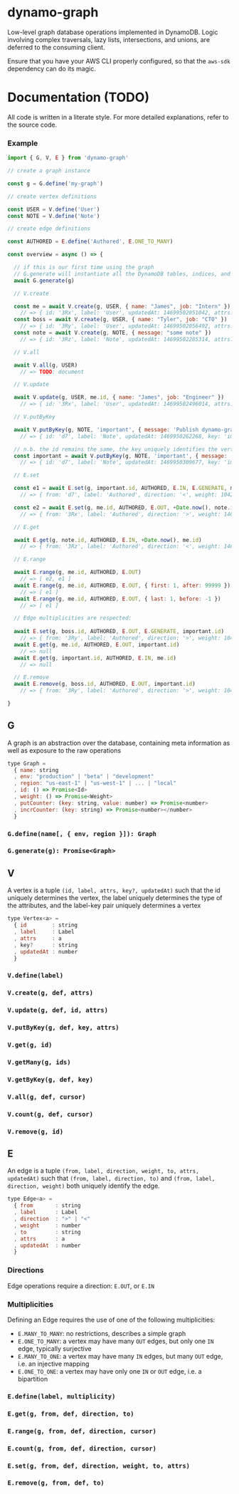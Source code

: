 # dynamo-graph

Low-level graph database operations implemented in DynamoDB. Logic involving complex traversals, lazy lists, intersections, and unions, are deferred to the consuming client.

Ensure that you have your AWS CLI properly configured, so that the `aws-sdk` dependency can do its magic.

# Documentation (TODO)

All code is written in a literate style. For more detailed explanations, refer to the source code.

### Example

```js
import { G, V, E } from 'dynamo-graph'

// create a graph instance

const g = G.define('my-graph')

// create vertex definitions

const USER = V.define('User')
const NOTE = V.define('Note')

// create edge definitions

const AUTHORED = E.define('Authored', E.ONE_TO_MANY)

const overview = async () => {

  // if this is our first time using the graph
  // G.generate will instantiate all the DynamoDB tables, indices, and system objects
  await G.generate(g)

  // V.create

  const me = await V.create(g, USER, { name: "James", job: "Intern" })
    // => { id: '3Rx', label: 'User', updatedAt: 14699502051042, attrs: { name: "James", job: "Intern" } }
  const boss = await V.create(g, USER, { name: "Tyler", job: "CTO" })
    // => { id: '3Ry', label: 'User', updatedAt: 14699502056492, attrs: { name: "Tyler", job: "CTO" }}
  const note = await V.create(g, NOTE, { message: "some note" })
    // => { id: '3Rz', label: 'Note', updatedAt: 14699502285314, attrs: { message: "some note" }}

  // V.all

  await V.all(g, USER)
    // => TODO: document

  // V.update

  await V.update(g, USER, me.id, { name: "James", job: "Engineer" })
    // => { id: '3Rx', label: 'User', updatedAt: 14699502496014, attrs: { name: "James", job: "Engineer" } }

  // V.putByKey

  await V.putByKey(g, NOTE, 'important', { message: 'Publish dynamo-graph!' })
    // => { id: 'd7', label: 'Note', updatedAt: 1469950262268, key: 'important', attrs: { message: 'Publish dynamo-graph!' } }

  // n.b. the id remains the same, the key uniquely identifies the vertex
  const important = await V.putByKey(g, NOTE, 'important', { message: 'Published' })
    // => { id: 'd7', label: 'Note', updatedAt: 1469950309677, key: 'important', attrs: { message: 'Published' } }

  // E.set

  const e1 = await E.set(g, important.id, AUTHORED, E.IN, E.GENERATE, me.id)
    // => { from: 'd7', label: 'Authored', direction: '<', weight: 1042, to: '3Rx', updatedAt: 1469950464801 }

  const e2 = await E.set(g, me.id, AUTHORED, E.OUT, +Date.now(), note.id)
    // => { from: '3Rx', label: 'Authored', direction: '>', weight: 1469950468427, to: '3Rz', updatedat: 1469950468427 }

  // E.get

  await E.get(g, note.id, AUTHORED, E.IN, +Date.now(), me.id)
    // => { from: '3Rz', label: 'Authored', direction: '<', weight: 1469950468427, to: '3Rx', updatedat: 1469950468427 }

  // E.range

  await E.range(g, me.id, AUTHORED, E.OUT)
    // => [ e2, e1 ]
  await E.range(g, me.id, AUTHORED, E.OUT, { first: 1, after: 99999 })
    // => [ e1 ]
  await E.range(g, me.id, AUTHORED, E.OUT, { last: 1, before: -1 })
    // => [ e1 ]

  // Edge multiplicities are respected:
  
  await E.set(g, boss.id, AUTHORED, E.OUT, E.GENERATE, important.id)
    // => { from: '3Ry', label: 'Authored', direction: '>', weight: 1043, to: 'd7', updatedAt: 1469981321205 }
  await E.get(g, me.id, AUTHORED, E.OUT, important.id)
    // => null
  await E.get(g, important.id, AUTHORED, E.IN, me.id)
    // => null

  // E.remove
  await E.remove(g, boss.id, AUTHORED, E.OUT, important.id)
    // => { from: '3Ry', label: 'Authored', direction: '>', weight: 1043, to: 'd7', updatedAt: 1469981321205 }

}
```

## G

A graph is an abstraction over the database, containing meta information as well as exposure to the raw operations

```js
type Graph =
  { name: string
  , env: "production" | "beta" | "development"
  , region: "us-east-1" | "us-west-1" | ... | "local"
  , id: () => Promise<Id>
  , weight: () => Promise<Weight>
  , putCounter: (key: string, value: number) => Promise<number>
  , incrCounter: (key: string) => Promise<number></number>
  }
```

### `G.define(name[, { env, region }]): Graph`
### `G.generate(g): Promise<Graph>`

## V

A vertex is a tuple `(id, label, attrs, key?, updatedAt)` such that the id uniquely determines the vertex,
the label uniquely determines the type of the attributes, and the label-key pair uniquely determines a vertex

```js
type Vertex<a> =
  { id        : string
  , label     : Label
  , attrs     : a
  , key?      : string
  , updatedAt : number
  }
```

### `V.define(label)`
### `V.create(g, def, attrs)`
### `V.update(g, def, id, attrs)`
### `V.putByKey(g, def, key, attrs)`
### `V.get(g, id)`
### `V.getMany(g, ids)`
### `V.getByKey(g, def, key)`
### `V.all(g, def, cursor)`
### `V.count(g, def, cursor)`
### `V.remove(g, id)`

## E

An edge is a tuple `(from, label, direction, weight, to, attrs, updatedAt)` such that
`(from, label, direction, to)` and `(from, label, direction, weight)` both uniquely identify the edge.

```js
type Edge<a> =
  { from       : string
  , label      : Label
  , direction  : ">" | "<"
  , weight     : number
  , to         : string
  , attrs      : a
  , updatedAt  : number
  }
```

### Directions

Edge operations require a direction: `E.OUT`, or `E.IN`

### Multiplicities

Defining an Edge requires the use of one of the following multiplicities:

- `E.MANY_TO_MANY`: no restrictions, describes a simple graph
- `E.ONE_TO_MANY`: a vertex may have many `OUT` edges, but only one `IN` edge, typically surjective
- `E.MANY_TO_ONE`: a vertex may have many `IN` edges, but many `OUT` edge, i.e. an injective mapping
- `E.ONE_TO_ONE`: a vertex may have only one `IN` or `OUT` edge, i.e. a bipartition

### `E.define(label, multiplicity)`
### `E.get(g, from, def, direction, to)`
### `E.range(g, from, def, direction, cursor)`
### `E.count(g, from, def, direction, cursor)`
### `E.set(g, from, def, direction, weight, to, attrs)`
### `E.remove(g, from, def, to)`
